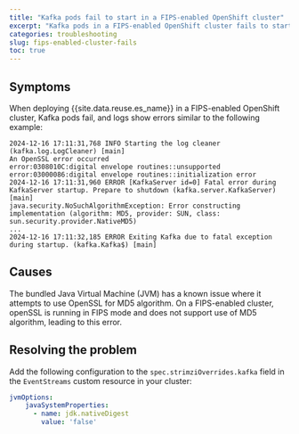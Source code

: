 ```yaml
---
title: "Kafka pods fail to start in a FIPS-enabled OpenShift cluster"
excerpt: "Kafka pods in a FIPS-enabled OpenShift cluster fails to start."
categories: troubleshooting
slug: fips-enabled-cluster-fails
toc: true
---
```


## Symptoms

When deploying {{site.data.reuse.es_name}} in a FIPS-enabled OpenShift cluster, Kafka pods fail, and logs show errors similar to the following example:

```shell
2024-12-16 17:11:31,768 INFO Starting the log cleaner (kafka.log.LogCleaner) [main]
An OpenSSL error occurred
error:0308010C:digital envelope routines::unsupported
error:03000086:digital envelope routines::initialization error
2024-12-16 17:11:31,960 ERROR [KafkaServer id=0] Fatal error during KafkaServer startup. Prepare to shutdown (kafka.server.KafkaServer) [main]
java.security.NoSuchAlgorithmException: Error constructing implementation (algorithm: MD5, provider: SUN, class: sun.security.provider.NativeMD5)
...
2024-12-16 17:11:32,185 ERROR Exiting Kafka due to fatal exception during startup. (kafka.Kafka$) [main]
```

## Causes

The bundled Java Virtual Machine (JVM) has a known issue where it attempts to use OpenSSL for MD5 algorithm. On a FIPS-enabled cluster, openSSL is running in FIPS mode and does not support use of MD5 algorithm, leading to this error.

## Resolving the problem

Add the following configuration to the `spec.strimziOverrides.kafka` field in the `EventStreams` custom resource in your cluster:

```yaml
jvmOptions:
    javaSystemProperties:
      - name: jdk.nativeDigest
        value: 'false'
```
